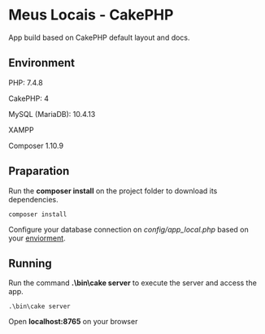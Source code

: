 # Meus Locais - CakePHP

App build based on CakePHP default layout and docs.

## Environment

PHP: 7.4.8

CakePHP: 4

MySQL (MariaDB): 10.4.13

XAMPP

Composer 1.10.9

## Praparation

Run the **composer install** on the project folder to download its dependencies.

```
composer install
```

Configure your database connection on *config/app_local.php* based on your [enviorment]('https://book.cakephp.org/4/en/orm/database-basics.html#database-configuration').

## Running

Run the command **.\bin\cake server** to execute the server and access the app.

```
.\bin\cake server
```

Open **localhost:8765** on your browser
